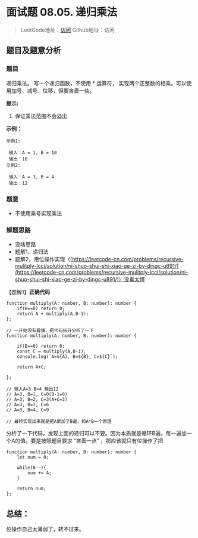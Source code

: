 # 面试题 08.05. 递归乘法

> LeetCode地址：[访问](https://leetcode-cn.com/problems/recursive-mulitply-lcci/) 
Github地址：访问

## 题目及题意分析

### 题目

递归乘法。 写一个递归函数，不使用 * 运算符， 实现两个正整数的相乘。可以使用加号、减号、位移，但要吝啬一些。

**提示:**

1. 保证乘法范围不会溢出

**示例：**

```
示例1:

 输入：A = 1, B = 10
 输出：10
示例2:

 输入：A = 3, B = 4
 输出：12
```

### 题意

- 不使用乘号实现乘法

### 解题思路

- 没啥思路
- 题解1，递归法
- 题解2，用位操作实现（[https://leetcode-cn.com/problems/recursive-mulitply-lcci/solution/ni-shuo-shui-shi-xiao-ge-zi-by-dingc-u891/](https://leetcode-cn.com/problems/recursive-mulitply-lcci/solution/ni-shuo-shui-shi-xiao-ge-zi-by-dingc-u891/)）没看太懂

【题解1】**正确代码**

```tsx
function multiply(A: number, B: number): number {
    if(B==0) return 0;
    return A + multiply(A,B-1);
};

// 一开始没有看懂，把代码拆开分析了一下
function multiply(A: number, B: number): number {
    
    if(B==0) return 0;
    const C = multiply(A,B-1);
    console.log(`A=${A}, B=${B}, C=${C}`);

    return A+C;

};

// 输入A=3 B=4 输出12
// A=3, B=1, C=0(B-1=0)
// A=3, B=2, C=3(A+C=3)
// A=3, B=3, C=6
// A=3, B=4, C=9

// 最终实现出来就是把A累加了B遍，和A*B一个原理
```

分析了一下代码，发现上面的递归可以不要。因为本质就是循环B遍，每一遍加一个A的值。要是按照题目要求 “吝啬一点” ，那应该就只有位操作了把

```tsx
function multiply(A: number, B: number): number {
    let num = 0;
    
    while(B--){
        num += A;
    }

    return num;
};
```

## 总结：

位操作自己太薄弱了，转不过来。